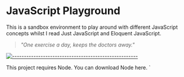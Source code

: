 # JavaScript Playground

This is a sandbox environment to play around with different JavaScript concepts whilst I read Just JavaScript and Eloquent JavaScript.

> _"One exercise a day, keeps the doctors away."_

[![-----------------------------------------------------](https://raw.githubusercontent.com/andreasbm/readme/master/assets/lines/colored.png)](#-getting-started)



This project requires Node. You can download Node here.
`